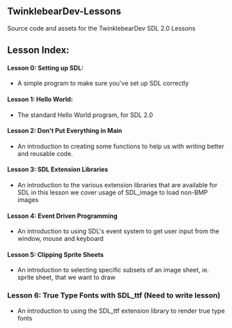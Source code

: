 ## TwinklebearDev-Lessons
Source code and assets for the TwinklebearDev SDL 2.0 Lessons

## Lesson Index:
#### Lesson 0: Setting up SDL: 
- A simple program to make sure you've set up SDL correctly

#### Lesson 1: Hello World: 
- The standard Hello World program, for SDL 2.0

#### Lesson 2: Don't Put Everything in Main
- An introduction to creating some functions to help us with writing better and reusable code.

#### Lesson 3: SDL Extension Libraries
- An introduction to the various extension libraries that are available for SDL in this lesson we cover usage of SDL_image to load non-BMP images

#### Lesson 4: Event Driven Programming
- An introduction to using SDL's event system to get user input from the window, mouse and keyboard

#### Lesson 5: Clipping Sprite Sheets
- An introduction to selecting specific subsets of an image sheet, ie. sprite sheet, that we want to draw

### Lesson 6: True Type Fonts with SDL_ttf (Need to write lesson)
- An introduction to using the SDL_ttf extension library to render true type fonts